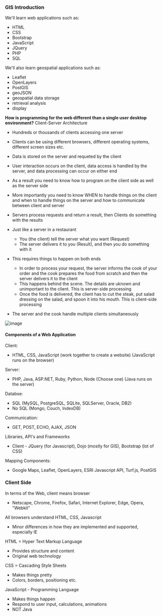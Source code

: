 ### GIS Introduction
We'll learn web applications such as:
- HTML
- CSS
- Bootstrap
- JavaScript
- JQuery
- PHP
- SQL

We'll also learn geospatial applications such as:
- Leaflet
- OpenLayers
- PostGIS
- geoJSON
- geospatial data storage
- retrieval analysis
- display

**How is programming for the web different than a single user desktop environment?**
Client-Server Architecture
- Hundreds or thousands of clients accessing one server
- Clients can be using different browsers, different operating systems, different screen sizes etc.
- Data is stored on the server and requeted by the client
- User interaction occurs on the client, data access is handled by the server, and data processing can occur on either end
- As a result you need to know how to program on the client side as well as the server side
- More importantly you need to know WHEN to handle things on the client and when to handle things on the server and how to communicate between client and server
- Servers process requests and return a result, then Clients do something with the results
- Just like a server in a restaurant
    - You (the client) tell the server what you want (Request)
    - The server delivers it to you (Result), and then you do something with it

- This requires things to happen on both ends
    - In order to process your request, the server informs the cook of your order and the cook          prepares the food from scratch and then the server delivers it to the client
    - This happens behind the scene. The details are uknown and unimportant to the client. This        is server-side processing
    - Once the food is delivered, the client has to cut the steak, put salad dressing on the            salad, and spoon it into his mouth. This is client-side processing

- The server and the cook handle multiple clients simultaneously

![image](https://user-images.githubusercontent.com/60888123/164217532-e642a55d-d42c-4969-993c-6e5a960d3601.png)

#### Components of a Web Application
Client:
- HTML, CSS, JavaScript (work together to create a website) (JavaScript runs on the browser)

Server:
- PHP, Java, ASP.NET, Ruby, Python, Node (Choose one) (Java runs on the server)
 
Databse:
- SQL (MySQL, PostgreSQL, SQLite, SQLServer, Oracle, DB2)
- No SQL (Mongo, Couch, IndexDB)

Communication:
- GET, POST, ECHO, AJAX, JSON

Libraries, API's and Frameworks
- Client - JQuery (for Javascript), Dojo (mostly for GIS), Bootstrap (lot of CSS)

Mapping Components:
- Google Maps, Leaflet, OpenLayers, ESRI Javascript API, Turf.js, PostGIS

### Client Side
In terms of the Web, client means browser
- Netscape, Chrome, Firefox, Safari, Internet Explorer, Edge, Opera, "Webkit"

All browsers understand HTML, CSS, Javascript
- Minor differences in how they are implemented and supported, especially IE

HTML = Hyper Text Markup Language
- Provides structure and content
- Original web technology

CSS = Cascading Style Sheets
- Makes things pretty
- Colors, borders, positioning etc.

JavaScript - Programming Language
- Makes things happen
- Respond to user input, calculations, animations
- NOT Java
